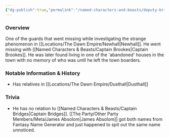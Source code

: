 ```yaml
---
{"dg-publish":true,"permalink":"/named-characters-and-beasts/deputy-bridges/","tags":["NPC"],"updated":"2024-12-31T19:55:45.106+00:00"}
---
```


### Overview
One of the guards that went missing while investigating the strange phenomenon in [[Locations/The Dawn Empire/Newhall\|Newhall]]. He went missing with [[Named Characters & Beasts/Captain Brookes\|Captain Brookes]]. He was later found living in one of the 'abandoned' houses in the town with no memory of who was until he left the town boarders. 

### Notable Information & History 
- Has relatives in [[Locations/The Dawn Empire/Dusthall\|Dusthall]] 

### Trivia 
- He has no relation to [[Named Characters & Beasts/Captain Bridges\|Captain Bridges]]. [[The Party/Other Party Members/Meta/James Absolom\|James Absolom]] got both names from Fantasy Name Generator and just happened to spit out the same name unnoticed. 